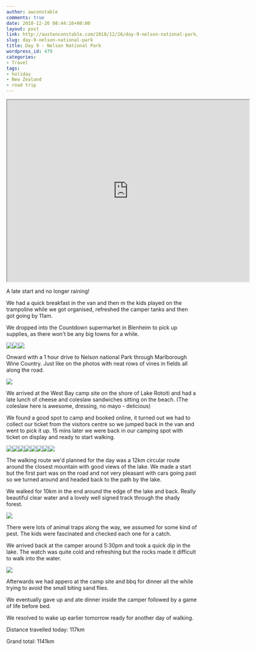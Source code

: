 ```yaml
---
author: awconstable
comments: true
date: 2018-12-26 08:44:16+00:00
layout: post
link: http://austenconstable.com/2018/12/26/day-9-nelson-national-park/
slug: day-9-nelson-national-park
title: Day 9 - Nelson National Park
wordpress_id: 479
categories:
- Travel
tags:
- holiday
- New Zealand
- road trip
---
```


<iframe src="https://www.google.com/maps/d/embed?mid=1mA7VNe2XECvPczXJx4OfNgAfr78IM4mA&w=640&h=480" width="640" height="480"></iframe>

A late start and no longer raining!

We had a quick breakfast in the van and then m the kids played on the trampoline while we got organised, refreshed the camper tanks and then got going by 11am.

We dropped into the Countdown supermarket in Blenheim to pick up supplies, as there won't be any big towns for a while.

![](../../../images/2018/12/img_0095.jpg)![](../../../images/2018/12/img_0101.jpg)![](../../../images/2018/12/img_0102.jpg)

Onward with a 1 hour drive to Nelson national Park through Marlborough Wine Country. Just like on the photos with neat rows of vines in fields all along the road.

![](../../../images/2018/12/img_0103.jpg)

We arrived at the West Bay camp site on the shore of Lake Rotoiti and had a late lunch of cheese and coleslaw sandwiches sitting on the beach. (The coleslaw here is awesome, dressing, no mayo - delicious)

We found a good spot to camp and booked online, it turned out we had to collect our ticket from the visitors centre so we jumped back in the van and went to pick it up. 15 mins later we were back in our camping spot with ticket on display and ready to start walking.

![](../../../images/2018/12/img_0110.jpg)![](../../../images/2018/12/img_2630.jpg)![](../../../images/2018/12/img_0118.jpg)![](../../../images/2018/12/img_2633.jpg)![](../../../images/2018/12/img_2637.jpg)![](../../../images/2018/12/img_2640.jpg)![](../../../images/2018/12/img_2641.jpg)![](../../../images/2018/12/img_0126.jpg)

The walking route we'd planned for the day was a 12km circular route around the closest mountain with good views of the lake. We made a start but the first part was on the road and not very pleasant with cars going past so we turned around and headed back to the path by the lake.

We walked for 10km in the end around the edge of the lake and back. Really beautiful clear water and a lovely well signed track through the shady forest.

![](../../../images/2018/12/img_2641-1.jpg)

There were lots of animal traps along the way, we assumed for some kind of pest. The kids were fascinated and checked each one for a catch.

We arrived back at the camper around 5:30pm and took a quick dip in the lake. The watch was quite cold and refreshing but the rocks made it difficult to walk into the water.

![](../../../images/2018/12/img_0129.jpg)

Afterwards we had appero at the camp site and bbq for dinner all the while trying to avoid the small biting sand flies.

We eventually gave up and ate dinner inside the camper followed by a game of life before bed.

We resolved to wake up earlier tomorrow ready for another day of walking.

Distance travelled today: 117km

Grand total: 1141km

